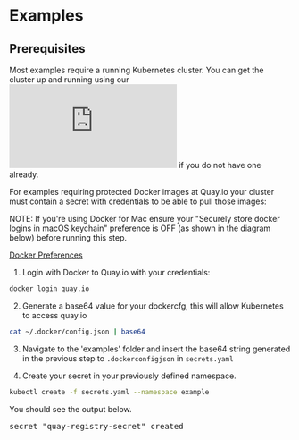 
# Examples

## Prerequisites

Most examples require a running Kubernetes cluster. You can get the cluster up and running using our ![Tutorial](https://github.com/Alfresco/alfresco-anaxes-shipyard/tree/master/docs/running-a-cluster.md) if you do not have one already.

For examples requiring protected Docker images at Quay.io your cluster must contain a secret with credentials to be able to pull those images:

NOTE: If you're using Docker for Mac ensure your "Securely store docker logins in macOS keychain" preference is OFF (as shown in the diagram below) before running this step.

[Docker Preferences](./diagrams/docker-preferences.png)

1. Login with Docker to Quay.io with your credentials:

```bash
docker login quay.io
```

2. Generate a base64 value for your dockercfg, this will allow Kubernetes to access quay.io

```bash
cat ~/.docker/config.json | base64
```

3. Navigate to the 'examples' folder and insert the base64 string generated in the previous step to <code>.dockerconfigjson</code> in <code>secrets.yaml</code>

4. Create your secret in your previously defined namespace.

```bash
kubectl create -f secrets.yaml --namespace example
```

You should see the output below.

<pre>
secret "quay-registry-secret" created
</pre>